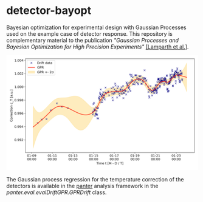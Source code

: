 # detector-bayopt

Bayesian optimization for experimental design with Gaussian Processes used on the example case of detector response.
This repository is complementary material to the publication 
_"Gaussian Processes and Bayesian Optimization for High Precision Experiments"_
[[Lamparth et al.]](https://arxiv.org/abs/2205.07625).

<img src="images/drift_gpr_det0.png" alt="drawing" width="700"/>

The Gaussian process regression for the temperature correction of the detectors is 
available in the [panter](https://github.com/maxlampe/panter) analysis framework 
in the _panter.eval.evalDriftGPR.GPRDrift_ class.


